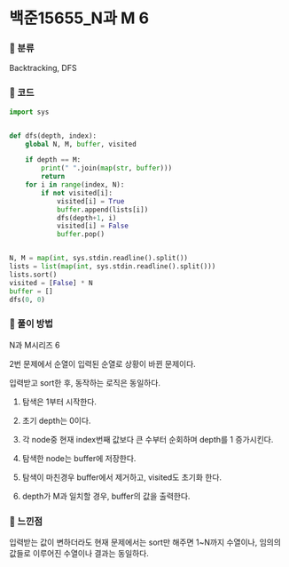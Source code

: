 # 백준15655\_N과 M 6

### &#127822; 분류

Backtracking, DFS

### &#127822; 코드

```python
import sys


def dfs(depth, index):
    global N, M, buffer, visited

    if depth == M:
        print(" ".join(map(str, buffer)))
        return
    for i in range(index, N):
        if not visited[i]:
            visited[i] = True
            buffer.append(lists[i])
            dfs(depth+1, i)
            visited[i] = False
            buffer.pop()


N, M = map(int, sys.stdin.readline().split())
lists = list(map(int, sys.stdin.readline().split()))
lists.sort()
visited = [False] * N
buffer = []
dfs(0, 0)

```

### &#127822; 풀이 방법

N과 M시리즈 6

2번 문제에서 순열이 입력된 순열로 상황이 바뀐 문제이다.

입력받고 sort한 후, 동작하는 로직은 동일하다.

1. 탐색은 1부터 시작한다.

2. 초기 depth는 0이다.
    
3. 각 node중 현재 index번째 값보다 큰 수부터 순회하며 depth를 1 증가시킨다.

4. 탐색한 node는 buffer에 저장한다.

5. 탐색이 마친경우 buffer에서 제거하고, visited도 초기화 한다.

6. depth가 M과 일치할 경우, buffer의 값을 출력한다.

### &#127822; 느낀점

입력받는 값이 변하더라도 현재 문제에서는 sort만 해주면 1~N까지 수열이나, 임의의 값들로 이루어진 수열이나 결과는 동일하다.